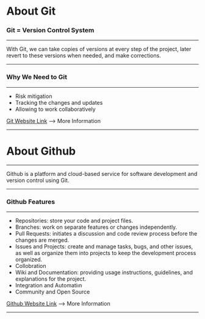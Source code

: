 # About Git

### Git = Version Control System

---

With Git, we can take copies of versions at every step of the project, later revert to these versions when needed, and make corrections.

---



### Why We Need to Git

---

* Risk mitigation
* Tracking the changes and updates
* Allowing to work collaboratively


[Git Website Link](https://git-scm.com/about) --> More Information

-----




# About Github


---


 Github is a platform and cloud-based service for software development and version control using Git.


---


### Github Features

---

- Repositories: store your code and project files.
- Branches: work on separate features or changes independently.
- Pull Requests: initiates a discussion and code review process before the changes are merged.
- Issues and Projects: create and manage tasks, bugs, and other issues, as well as organize them into projects to keep the development process organized.
- Collobration
- Wiki and Documentation: providing usage instructions, guidelines, and explanations for the project.
- Integration and Automatiın
- Community and Open Source


 [Github Website Link](https://docs.github.com/en) --> More Information

 ---
 
